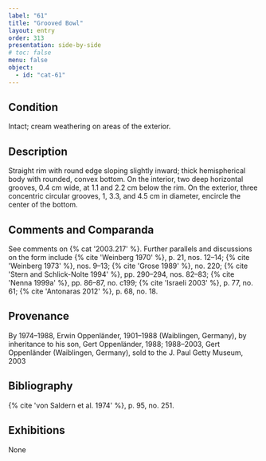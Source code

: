 ```yaml
---
label: "61"
title: "Grooved Bowl"
layout: entry
order: 313
presentation: side-by-side
# toc: false
menu: false
object:
  - id: "cat-61"
---
```


## Condition

Intact; cream weathering on areas of the exterior.

## Description

Straight rim with round edge sloping slightly inward; thick hemispherical body with rounded, convex bottom. On the interior, two deep horizontal grooves, 0.4 cm wide, at 1.1 and 2.2 cm below the rim. On the exterior, three concentric circular grooves, 1, 3.3, and 4.5 cm in diameter, encircle the center of the bottom.

## Comments and Comparanda

See comments on {% cat '2003.217' %}. Further parallels and discussions on the form include {% cite 'Weinberg 1970' %}, p. 21, nos. 12–14; {% cite 'Weinberg 1973' %}, nos. 9–13; {% cite 'Grose 1989' %}, no. 220; {% cite 'Stern and Schlick-Nolte 1994' %}, pp. 290–294, nos. 82–83; {% cite 'Nenna 1999a' %}, pp. 86–87, no. c199; {% cite 'Israeli 2003' %}, p. 77, no. 61; {% cite 'Antonaras 2012' %}, p. 68, no. 18.

## Provenance

By 1974–1988, Erwin Oppenländer, 1901–1988 (Waiblingen, Germany), by inheritance to his son, Gert Oppenländer, 1988; 1988–2003, Gert Oppenländer (Waiblingen, Germany), sold to the J. Paul Getty Museum, 2003

## Bibliography

{% cite 'von Saldern et al. 1974' %}, p. 95, no. 251.

## Exhibitions

None